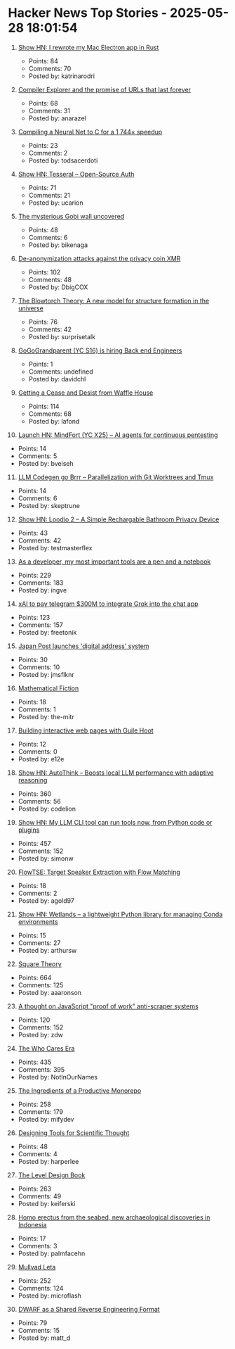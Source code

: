 # Hacker News Top Stories - 2025-05-28 18:01:54

1. [Show HN: I rewrote my Mac Electron app in Rust](https://desktopdocs.com/?v=2025)
   - Points: 84
   - Comments: 70
   - Posted by: katrinarodri

2. [Compiler Explorer and the promise of URLs that last forever](https://xania.org/202505/compiler-explorer-urls-forever)
   - Points: 68
   - Comments: 31
   - Posted by: anarazel

3. [Compiling a Neural Net to C for a 1,744× speedup](https://slightknack.dev/blog/difflogic/)
   - Points: 23
   - Comments: 2
   - Posted by: todsacerdoti

4. [Show HN: Tesseral – Open-Source Auth](https://github.com/tesseral-labs/tesseral)
   - Points: 71
   - Comments: 21
   - Posted by: ucarion

5. [The mysterious Gobi wall uncovered](https://phys.org/news/2025-05-secrets-mysterious-gobi-wall-uncovered.html)
   - Points: 48
   - Comments: 6
   - Posted by: bikenaga

6. [De-anonymization attacks against the privacy coin XMR](https://monero.forex/is-monero-totally-private-a-comprehensive-analysis-of-de-anonymization-attacks-against-the-privacy-coin/)
   - Points: 102
   - Comments: 48
   - Posted by: DbigCOX

7. [The Blowtorch Theory: A new model for structure formation in the universe](https://theeggandtherock.com/p/the-blowtorch-theory-a-new-model)
   - Points: 76
   - Comments: 42
   - Posted by: surprisetalk

8. [GoGoGrandparent (YC S16) is hiring Back end Engineers](undefined)
   - Points: 1
   - Comments: undefined
   - Posted by: davidchl

9. [Getting a Cease and Desist from Waffle House](https://www.jack.bio/blog/wafflehouse)
   - Points: 114
   - Comments: 68
   - Posted by: lafond

10. [Launch HN: MindFort (YC X25) – AI agents for continuous pentesting](undefined)
   - Points: 14
   - Comments: 5
   - Posted by: bveiseh

11. [LLM Codegen go Brrr – Parallelization with Git Worktrees and Tmux](https://www.skeptrune.com/posts/git-worktrees-agents-and-tmux/)
   - Points: 14
   - Comments: 6
   - Posted by: skeptrune

12. [Show HN: Loodio 2 – A Simple Rechargable Bathroom Privacy Device](https://loodio.com/)
   - Points: 43
   - Comments: 42
   - Posted by: testmasterflex

13. [As a developer, my most important tools are a pen and a notebook](https://hamatti.org/posts/as-a-developer-my-most-important-tools-are-a-pen-and-a-notebook/)
   - Points: 229
   - Comments: 183
   - Posted by: ingve

14. [xAI to pay telegram $300M to integrate Grok into the chat app](https://techcrunch.com/2025/05/28/xai-to-invest-300m-in-telegram-integrate-grok-into-app/)
   - Points: 123
   - Comments: 157
   - Posted by: freetonik

15. [Japan Post launches 'digital address' system](https://www.japantimes.co.jp/business/2025/05/27/companies/japan-post-digital-address/)
   - Points: 30
   - Comments: 10
   - Posted by: jmsflknr

16. [Mathematical Fiction](https://kasmana.people.charleston.edu/MATHFICT/default.html)
   - Points: 18
   - Comments: 1
   - Posted by: the-mitr

17. [Building interactive web pages with Guile Hoot](https://spritely.institute/news/building-interactive-web-pages-with-guile-hoot.html)
   - Points: 12
   - Comments: 0
   - Posted by: e12e

18. [Show HN: AutoThink – Boosts local LLM performance with adaptive reasoning](undefined)
   - Points: 360
   - Comments: 56
   - Posted by: codelion

19. [Show HN: My LLM CLI tool can run tools now, from Python code or plugins](https://simonwillison.net/2025/May/27/llm-tools/)
   - Points: 457
   - Comments: 152
   - Posted by: simonw

20. [FlowTSE: Target Speaker Extraction with Flow Matching](https://arxiv.org/abs/2505.14465)
   - Points: 18
   - Comments: 2
   - Posted by: agold97

21. [Show HN: Wetlands – a lightweight Python library for managing Conda environments](https://arthursw.github.io/wetlands/0.2.0/)
   - Points: 15
   - Comments: 27
   - Posted by: arthursw

22. [Square Theory](https://aaronson.org/blog/square-theory)
   - Points: 664
   - Comments: 125
   - Posted by: aaaronson

23. [A thought on JavaScript "proof of work" anti-scraper systems](https://utcc.utoronto.ca/~cks/space/blog/web/JavaScriptScraperObstacles)
   - Points: 120
   - Comments: 152
   - Posted by: zdw

24. [The Who Cares Era](https://dansinker.com/posts/2025-05-23-who-cares/)
   - Points: 435
   - Comments: 395
   - Posted by: NotInOurNames

25. [The Ingredients of a Productive Monorepo](https://blog.swgillespie.me/posts/monorepo-ingredients/)
   - Points: 258
   - Comments: 179
   - Posted by: mifydev

26. [Designing Tools for Scientific Thought](https://www.forester-notes.org/tfmt-0001/index.xml)
   - Points: 48
   - Comments: 4
   - Posted by: harperlee

27. [The Level Design Book](https://book.leveldesignbook.com)
   - Points: 263
   - Comments: 49
   - Posted by: keiferski

28. [Homo erectus from the seabed, new archaeological discoveries in Indonesia](https://www.universiteitleiden.nl/en/news/2025/05/homo-erectus-from-the-seabed-new-archaeological-discoveries-in-indonesia)
   - Points: 17
   - Comments: 3
   - Posted by: palmfacehn

29. [Mullvad Leta](https://leta.mullvad.net)
   - Points: 252
   - Comments: 124
   - Posted by: microflash

30. [DWARF as a Shared Reverse Engineering Format](https://lief.re/blog/2025-05-27-dwarf-editor/)
   - Points: 79
   - Comments: 15
   - Posted by: matt_d

